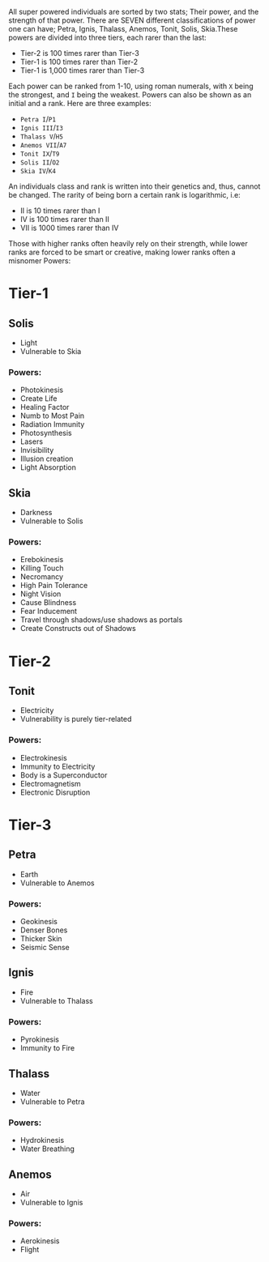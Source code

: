 All super powered individuals are sorted by two stats; Their power, and the strength of that power. There are SEVEN different classifications of power one can have; Petra, Ignis, Thalass, Anemos, Tonit, Solis, Skia.These powers are divided into three tiers, each rarer than the last:
- Tier-2 is 100 times rarer than Tier-3
- Tier-1 is 100 times rarer than Tier-2
- Tier-1 is 1,000 times rarer than Tier-3

Each power can be ranked from 1-10, using roman numerals, with `X` being the strongest, and `I` being the weakest. Powers can also be shown as an initial and a rank. Here are three examples:
- `Petra I`/`P1`
- `Ignis III`/`I3`
- `Thalass V`/`H5`
- `Anemos VII`/`A7`
- `Tonit IX`/`T9`
- `Solis II`/`O2`
- `Skia IV`/`K4`

An individuals class and rank is written into their genetics and, thus, cannot be changed. The rarity of being born a certain rank is logarithmic, i.e:
- II is 10 times rarer than I
- IV is 100 times rarer than II
- VII is 1000 times rarer than IV

Those with higher ranks often heavily rely on their strength, while lower ranks are forced to be smart or creative, making lower ranks often a misnomer
Powers:
# Tier-1
## Solis
- Light
- Vulnerable to Skia
### Powers:
- Photokinesis
- Create Life
- Healing Factor
- Numb to Most Pain
- Radiation Immunity
- Photosynthesis
- Lasers
- Invisibility
- Illusion creation
- Light Absorption
## Skia
- Darkness
- Vulnerable to Solis
### Powers:
- Erebokinesis
- Killing Touch
- Necromancy
- High Pain Tolerance
- Night Vision
- Cause Blindness
- Fear Inducement
- Travel through shadows/use shadows as portals
- Create Constructs out of Shadows
# Tier-2
## Tonit
- Electricity
- Vulnerability is purely tier-related
### Powers:
- Electrokinesis
- Immunity to Electricity
- Body is a Superconductor
- Electromagnetism
- Electronic Disruption
# Tier-3
## Petra
- Earth
- Vulnerable to Anemos
### Powers:
- Geokinesis
- Denser Bones
- Thicker Skin
- Seismic Sense
## Ignis
- Fire
- Vulnerable to Thalass
### Powers:
- Pyrokinesis
- Immunity to Fire
## Thalass
- Water
- Vulnerable to Petra
### Powers:
- Hydrokinesis
- Water Breathing
## Anemos
- Air
- Vulnerable to Ignis
### Powers:
- Aerokinesis
- Flight